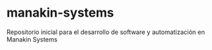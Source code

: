 # manakin-systems
Repositorio inicial para el desarrollo de software y automatización en Manakin Systems
